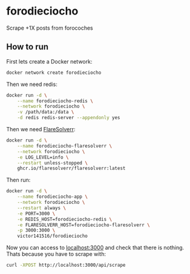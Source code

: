 # forodieciocho

Scrape +1X posts from forocoches

## How to run

First lets create a Docker network:

```sh
docker network create forodieciocho
```

Then we need redis:

```sh
docker run -d \
    --name forodieciocho-redis \
    --network forodieciocho \
    -v /path/data:/data \
    -d redis redis-server --appendonly yes
```

Then we need [FlareSolverr](https://github.com/ngosang/FlareSolverr):

```sh
docker run -d \
    --name forodieciocho-flaresolverr \
    --network forodieciocho \
    -e LOG_LEVEL=info \
    --restart unless-stopped \
    ghcr.io/flaresolverr/flaresolverr:latest
```

Then run:

```sh
docker run -d \
    --name forodieciocho-app \
    --network forodieciocho \
    --restart always \
    -e PORT=3000 \
    -e REDIS_HOST=forodieciocho-redis \
    -e FLARESOLVERR_HOST=forodieciocho-flaresolverr \
    -p 3000:3000 \
    victor141516/forodieciocho
```

Now you can access to [localhost:3000](http://localhost:3000) and check that there is nothing.\
Thats because you have to scrape with:

```sh
curl -XPOST http://localhost:3000/api/scrape
```